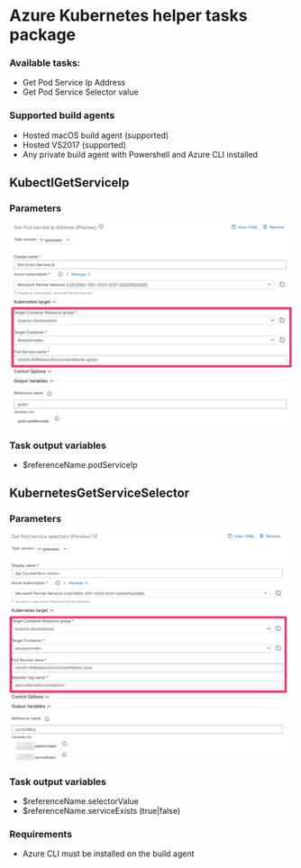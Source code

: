 # Azure Kubernetes helper tasks package

### Available tasks:
- Get Pod Service Ip Address
- Get Pod Service Selector value

### Supported build agents
- Hosted macOS build agent (supported)
- Hosted VS2017 (supported)
- Any private build agent with Powershell and Azure CLI installed

## KubectlGetServiceIp
### Parameters
![KubectlGetServiceIp_Task_inputs](img/getServiceIp.v1.jpg)

### Task output variables
- $referenceName.podServiceIp

## KubernetesGetServiceSelector
### Parameters
![KubectlGetServiceSelector_Task_inputs](img/getSelectorValue.v1.jpg)

### Task output variables
- $referenceName.selectorValue
- $referenceName.serviceExists (true|false)

### Requirements
- Azure CLI must be installed on the build agent